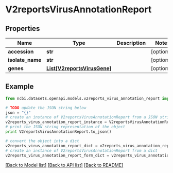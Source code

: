 # V2reportsVirusAnnotationReport


## Properties

Name | Type | Description | Notes
------------ | ------------- | ------------- | -------------
**accession** | **str** |  | [optional] 
**isolate_name** | **str** |  | [optional] 
**genes** | [**List[V2reportsVirusGene]**](V2reportsVirusGene.md) |  | [optional] 

## Example

```python
from ncbi.datasets.openapi.models.v2reports_virus_annotation_report import V2reportsVirusAnnotationReport

# TODO update the JSON string below
json = "{}"
# create an instance of V2reportsVirusAnnotationReport from a JSON string
v2reports_virus_annotation_report_instance = V2reportsVirusAnnotationReport.from_json(json)
# print the JSON string representation of the object
print V2reportsVirusAnnotationReport.to_json()

# convert the object into a dict
v2reports_virus_annotation_report_dict = v2reports_virus_annotation_report_instance.to_dict()
# create an instance of V2reportsVirusAnnotationReport from a dict
v2reports_virus_annotation_report_form_dict = v2reports_virus_annotation_report.from_dict(v2reports_virus_annotation_report_dict)
```
[[Back to Model list]](../README.md#documentation-for-models) [[Back to API list]](../README.md#documentation-for-api-endpoints) [[Back to README]](../README.md)


